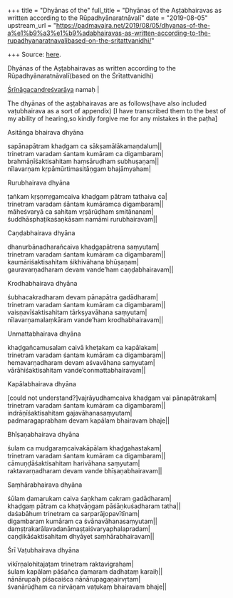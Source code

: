 +++
title = "Dhyānas of the"
full_title = "Dhyānas of the Aṣṭabhairavas as written according to the Rūpadhyānaratnāvalī"
date = "2019-08-05"
upstream_url = "https://padmavajra.net/2019/08/05/dhyanas-of-the-a%e1%b9%a3%e1%b9%adabhairavas-as-written-according-to-the-rupadhyanaratnavalibased-on-the-sritattvanidhi/"

+++
Source: [here](https://padmavajra.net/2019/08/05/dhyanas-of-the-a%e1%b9%a3%e1%b9%adabhairavas-as-written-according-to-the-rupadhyanaratnavalibased-on-the-sritattvanidhi/).

Dhyānas of the Aṣṭabhairavas as written according to the Rūpadhyānaratnāvalī(based on the Śrītattvanidhi)

[Śrīnāgacandreśvarāya](http://www.kamakotimandali.com/blog/index.php?p=1582&more=1&c=1&tb=1&pb=1) namaḥ \|

The dhyānas of the aṣṭabhairavas are as follows(have also included vaṭubhairava as a sort of appendix) \[I have transcribed them to the best of my ability of hearing,so kindly forgive me for any mistakes in the paṭha\]

Asitānga bhairava dhyāna

sapānapātram khaḍgam ca sākṣamālākamaṇdalum\|\|  
trinetram varadam śantam kumāram ca digambaram\|  
brahmāṇīśaktisahitam haṃsāruḍham subhuṣaṇam\|\|  
nīlavarṇam kṛpāmūrtimasitāṇgam bhajāmyaham\|

Rurubhairava dhyāna

ṭaṅkam kṛṣṇmṛgamcaiva khaḍgam pātram tathaiva ca\|  
trinetram varadam śāntam kumāramca digambaram\|\|  
māheśvaryā ca sahitam vṛṣārūḍham smitānanam\|  
śuddhāsphaṭikaśaṇkāsam namāmi rurubhairavam\|\|

Caṇḍabhairava dhyāna

dhanurbānadharañcaiva khaḍgapātrena saṃyutam\|  
trinetram varadam śantam kumāram ca digambaram\|\|  
kaumāriśaktisahitam śikhivāhana bhūṣaṇam\|  
gauravarṇadharam devam vande’ham caṇḍabhairavam\|\|

Krodhabhairava dhyāna

śubhacakradharam devam pānapātra gadādharam\|  
trinetram varadam śantam kumāram ca digambaram\|\|  
vaisṇavīśaktisahitam tārkṣyavāhana saṃyutam\|  
nīlavarṇamalaṃkāram vande’ham krodhabhairavam\|\|

Unmattabhairava dhyāna

khaḍgañcamusalam caivā kheṭakam ca kapālakam\|  
trinetram varadam śantam kumāram ca digambaram\|\|  
hemavarṇadharam devam aśvavāhana saṃyutam\|  
vārāhiśaktisahitam vande’conmattabhairavam\|\|

Kapālabhairava dhyāna

\[could not understand?\]vajrāyudhamcaiva khaḍgam vai pānapātrakam\|  
trinetram varadam śantam kumāram ca digambaram\|\|  
indrāṇīśaktisahitam gajavāhanasaṃyutam\|  
padmaragaprabham devam kapālam bhairavam bhaje\|\|

Bhīṣaṇabhairava dhyāna

śulam ca mudgaraṃcaivakāpālam khaḍgahastakam\|  
trinetram varadam śantam kumāram ca digambaram\|\|  
cāmuṇḍāśaktisahitam harivāhana saṃyutam\|  
raktavarṇadharam devam vande bhīṣaṇabhairavam\|\|

Saṃhārabhairava dhyāna

śūlam ḍamarukam caiva śaṇkham cakram gadādharam\|  
khaḍgaṃ pātram ca khaṭvāṇgam pāśāṇkuśadharam tatha\|\|  
daśabāhum trinetram ca sarparājopavītīnam\|  
digambaram kumāram ca śvānavāhanasaṃyutam\|\|  
daṃṣṭrakarālavadanāmaṣṭaiśvaryaphalapradam\|  
caṇḍikāśaktisahitam dhyāyet saṃhārabhairavam\|\|

Śrī Vaṭubhairava dhyāna

vikīrṇalohitajaṭam trinetram raktavigraham\|  
śulam kapālam pāśañca ḍamaram dadhataṃ karaiḥ\|\|  
nānārupaiḥ piśacaiśca nānārupagaṇairvṛtam\|  
śvanārūḍham ca nirvāṇam vaṭukaṃ bhairavam bhaje\|\|




